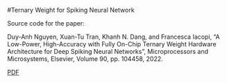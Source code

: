 #Ternary Weight for Spiking Neural Network

Source code for the paper:

Duy-Anh Nguyen, Xuan-Tu Tran, Khanh N. Dang, and Francesca Iacopi, “A Low-Power, High-Accuracy with Fully On-Chip Ternary Weight Hardware Architecture for Deep Spiking Neural Networks”, Microprocessors and Microsystems, Elsevier, Volume 90, pp. 104458, 2022.

[PDF](https://u-aizu.ac.jp/~khanh/share/pubs/MICPRO-2022.pdf)

